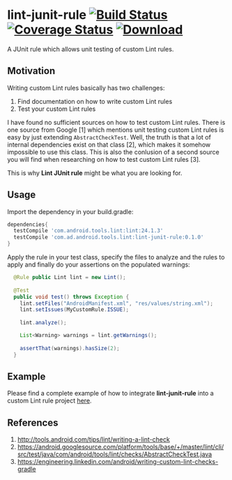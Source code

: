 # lint-junit-rule [![Build Status](https://travis-ci.org/a11n/lint-junit-rule.svg)](https://travis-ci.org/a11n/lint-junit-rule) [![Coverage Status](https://coveralls.io/repos/a11n/lint-junit-rule/badge.svg)](https://coveralls.io/r/a11n/lint-junit-rule) [ ![Download](https://api.bintray.com/packages/a11n/maven/com.ad.android.tools.lint/images/download.svg) ](https://bintray.com/a11n/maven/com.ad.android.tools.lint/_latestVersion)
A JUnit rule which allows unit testing of custom Lint rules.

## Motivation
Writing custom Lint rules basically has two challenges:

1. Find documentation on how to write custom Lint rules
2. Test your custom Lint rules

I have found no sufficient sources on how to test custom Lint rules. There is one source from Google [1] which mentions unit testing custom Lint rules is easy by just extending `AbstractCheckTest`. Well, the truth is that a lot of internal dependencies exist on that class [2], which makes it somehow impossible to use this class. This is also the conlusion of a second source you will find when researching on how to test custom Lint rules [3].

This is why **Lint JUnit rule** might be what you are looking for.

## Usage
Import the dependency in your build.gradle:
```groovy
dependencies{
  testCompile 'com.android.tools.lint:lint:24.1.3'
  testCompile 'com.ad.android.tools.lint:lint-junit-rule:0.1.0'
}
```
Apply the rule in your test class, specify the files to analyze and the rules to apply and finally do your assertions on the populated warnings:
```java
  @Rule public Lint lint = new Lint();
   
  @Test
  public void test() throws Exception {
    lint.setFiles("AndroidManifest.xml", "res/values/string.xml");
    lint.setIssues(MyCustomRule.ISSUE);
    
    lint.analyze();

    List<Warning> warnings = lint.getWarnings();
    
    assertThat(warnings).hasSize(2);
  }
```
## Example
Please find a complete example of how to integrate **lint-junit-rule** into a custom Lint rule project [here](https://github.com/a11n/AndroidLintPlaceholderCheck).

## References
1. http://tools.android.com/tips/lint/writing-a-lint-check
2. https://android.googlesource.com/platform/tools/base/+/master/lint/cli/src/test/java/com/android/tools/lint/checks/AbstractCheckTest.java
3. https://engineering.linkedin.com/android/writing-custom-lint-checks-gradle
